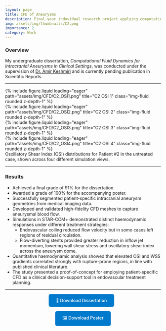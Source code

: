 ```yaml
---
layout: page
title: CFD of Aneurysms
description: Final-year induvidual research project applying computational fluid dynamics to predict rupture risk in patient-specific intracranial aneurysms
img: assets/img/thumbnails/C2.png
importance: 2
category: Work
---
```


### Overview

My undergraduate dissertation, _Computational Fluid Dynamics for Intracranial Aneurysms in Clinical Settings_, was conducted under the supervision of [Dr. Amir Keshmiri](https://research.manchester.ac.uk/en/persons/a.keshmiri) and is currently pending publication in Scientific Reports.

---

<div class="row">
    <div class="col-sm mt-3 mt-md-0">
        {% include figure.liquid loading="eager" path="assets/img/CFD/C2_OSI1.png" title="C2 OSI 1" class="img-fluid rounded z-depth-1" %}
    </div>
    <div class="col-sm mt-3 mt-md-0">
        {% include figure.liquid loading="eager" path="assets/img/CFD/C2_OSI2.png" title="C2 OSI 2" class="img-fluid rounded z-depth-1" %}
    </div>
    <div class="col-sm mt-3 mt-md-0">
        {% include figure.liquid loading="eager" path="assets/img/CFD/C2_OSI3.png" title="C2 OSI 3" class="img-fluid rounded z-depth-1" %}
    </div>
    <div class="col-sm mt-3 mt-md-0">
        {% include figure.liquid loading="eager" path="assets/img/CFD/C2_OSI4.png" title="C2 OSI 4" class="img-fluid rounded z-depth-1" %}
    </div>
</div>
<div class="caption">
    Oscillatory Shear Index (OSI) distributions for Patient&nbsp;#2 in the untreated case, shown across four different simulation views.
</div>

---

### Results

- Achieved a final grade of 91% for the dissertation.
- Awarded a grade of 100% for the accompanying poster.
- Successfully segmented patient-specific intracranial aneurysm geometries from medical imaging data.
- Developed and validated high-fidelity CFD meshes to capture aneurysmal blood flow.
- Simulations in STAR-CCM+ demonstrated distinct haemodynamic responses under different treatment strategies:
  - Endovascular coiling reduced flow velocity but in some cases left regions of residual circulation.
  - Flow-diverting stents provided greater reduction in inflow jet momentum, lowering wall shear stress and oscillatory shear index across the aneurysm dome.
- Quantitative haemodynamic analysis showed that elevated OSI and WSS gradients correlated strongly with rupture-prone regions, in line with published clinical literature.
- The study presented a proof-of-concept for employing patient-specific CFD as a clinical decision-support tool in endovascular treatment planning.

---

<div style="margin-bottom: 2rem; text-align: center;">
  <a href="{{ '/assets/pdf/Dineth_Ilapperuma_11121002_Aneurysms.pdf' | relative_url }}" target="_blank" rel="noopener"
     style="display: inline-block; padding: 0.75rem 1.5rem; background-color: #007acc; color: white; text-decoration: none; border-radius: 6px; font-weight: 500; margin-right: 10px;">
    📄 Download Dissertation
  </a>

<a href="{{ '/assets/pdf/TF38_Ilapperuma.pdf' | relative_url }}" target="_blank" rel="noopener"
     style="display: inline-block; padding: 0.75rem 1.5rem; background-color: #007acc; color: white; text-decoration: none; border-radius: 6px; font-weight: 500;">
🖼️ Download Poster
</a>

</div>
